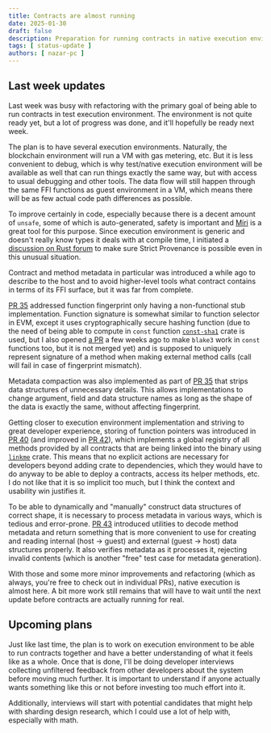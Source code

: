 ```yaml
---
title: Contracts are almost running
date: 2025-01-30
draft: false
description: Preparation for running contracts in native execution environment
tags: [ status-update ]
authors: [ nazar-pc ]
---
```


## Last week updates

Last week was busy with refactoring with the primary goal of being able to run contracts in test execution environment.
The environment is not quite ready yet, but a lot of progress was done, and it'll hopefully be ready next week.

<!--more-->

The plan is to have several execution environments. Naturally, the blockchain environment will run a VM with gas
metering, etc. But it is less convenient to debug, which is why test/native execution environment will be available as
well that can run things exactly the same way, but with access to usual debugging and other tools. The data flow will
still happen through the same FFI functions as guest environment in a VM, which means there will be as few actual
code path differences as possible.

To improve certainly in code, especially because there is a decent amount of `unsafe`, some of which is auto-generated,
safety is important and [Miri] is a great tool for this purpose. Since execution environment is generic and doesn't
really know types it deals with at compile time, I initiated a [discussion on Rust forum] to make sure Strict Provenance
is possible even in this unusual situation.

[Miri]: https://github.com/rust-lang/miri

[discussion on Rust forum]: https://users.rust-lang.org/t/provenance-when-reading-pointers-from-erased-type/124771?u=nazar-pc

Contract and method metadata in particular was introduced a while ago to describe to the host and to avoid higher-level
tools what contract contains in terms of its FFI surface, but it was far from complete.

[PR 35] addressed function fingerprint only having a non-functional stub implementation. Function signature is somewhat
similar to function selector in EVM, except it uses cryptographically secure hashing function (due to the need of being
able to compute in `const` function [`const-sha1`] crate is used, but I also opened [a PR] a few weeks ago to make
`blake3` work in `const` functions too, but it is not merged yet) and is supposed to uniquely represent signature of a
method when making external method calls (call will fail in case of fingerprint mismatch).

[PR 35]: https://github.com/nazar-pc/abundance/pull/35

[`const-sha1`]: https://github.com/rylev/const-sha1

[a PR]: https://github.com/BLAKE3-team/BLAKE3/pull/439

Metadata compaction was also implemented as part of [PR 35] that strips data structures of unnecessary details. This
allows implementations to change argument, field and data structure names as long as the shape of the data is exactly
the same, without affecting fingerprint.

Getting closer to execution environment implementation and striving to great developer experience, storing of function
pointers was introduced in [PR 40] (and improved in [PR 42]), which implements a global registry of all methods provided
by all contracts that are being linked into the binary using [`linkme`] crate. This means that no explicit actions are
necessary for developers beyond adding crate to dependencies, which they would have to do anyway to be able to deploy a
contracts, access its helper methods, etc. I do not like that it is so implicit too much, but I think the context and
usability win justifies it.

[PR 40]: https://github.com/nazar-pc/abundance/pull/40

[PR 42]: https://github.com/nazar-pc/abundance/pull/42

[`linkme`]: https://github.com/dtolnay/linkme

To be able to dynamically and "manually" construct data structures of correct shape, it is necessary to process metadata
in various ways, which is tedious and error-prone. [PR 43] introduced utilities to decode method metadata and return
something that is more convenient to use for creating and reading internal (host → guest) and external (guest → host)
data structures properly. It also verifies metadata as it processes it, rejecting invalid contents (which is another
"free" test case for metadata generation).

[PR 43]: https://github.com/nazar-pc/abundance/pull/43

With those and some more minor improvements and refactoring (which as always, you're free to check out in individual
PRs), native execution is almost here. A bit more work still remains that will have to wait until the next update before
contracts are actually running for real.

## Upcoming plans

Just like last time, the plan is to work on execution environment to be able to run contracts together and have a better
understanding of what it feels like as a whole. Once that is done, I'll be doing developer interviews collecting
unfiltered feedback from other developers about the system before moving much further. It is important to understand if
anyone actually wants something like this or not before investing too much effort into it.

Additionally, interviews will start with potential candidates that might help with sharding design research, which I
could use a lot of help with, especially with math.
